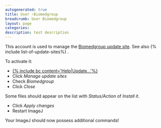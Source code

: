 ```yaml
---
autogenerated: true
title: User ›Biomedgroup
breadcrumb: User Biomedgroup
layout: page
categories: 
description: test description
---
```


This account is used to manage the [Biomedgroup update site](http://sites.imagej.net/Biomedgroup/). See also {% include list-of-update-sites%}
.

To activate it:

  - [{% include bc content='Help|Update...'%}](Update_Sites )
  - Click *Manage update sites*
  - Check *Biomedgroup*
  - Click *Close*

Some files should appear on the list with *Status/Action* of *Install it*.

  - Click *Apply changes*
  - Restart ImageJ

Your ImageJ should now possess additional commands\!
